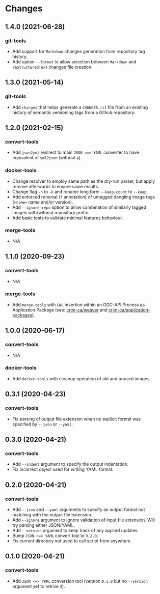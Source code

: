 
Changes
=======

1.4.0 (2021-06-28)
---------------------

### git-tools
* Add support for `Markdown` changes generation from repository tag history.
* Add option ``--format`` to allow selection between `Markdown` and `reStructuredText` changes file creation.
  
1.3.0 (2021-05-14)
---------------------

### git-tools
* Add `changes` that helps generate a `CHANGES.rst` file from an existing history of 
  semantic versioning tags from a Github repository.

1.2.0 (2021-02-15)
---------------------

### convert-tools
* Add ``json2yml`` redirect to main ``JSON <=> YAML`` converter to have equivalent of ``yml2json`` (without ``a``). 

### docker-tools
* Change resolver to employ same path as the dry-run parser, but apply remove afterwards to ensure same results.
* Change flag ``-n`` to ``-k`` and rename long form ``--keep-count`` to ``--keep``.
* Add enforced removal (``f`` annotation) of untagged dangling image tags (``<none>`` name and/or version).
* Add ``--ignore-repo`` option to allow combination of similarly tagged images with/without repository prefix.
* Add basic tests to validate minimal features behaviour.

### merge-tools
* N/A

1.1.0 (2020-09-23)
---------------------

### convert-tools
* N/A

### merge-tools
* Add ``merge-tools`` with `CWL` insertion within an OGC-API Process as Application Package
  (see: [crim-ca/weaver](https://pavics-weaver.readthedocs.io/en/latest/) and 
  [crim-ca/application-packages](https://github.com/crim-ca/application-packages)).

1.0.0 (2020-06-17)
---------------------

### convert-tools
* N/A

### docker-tools
* Add ``docker-tools`` with cleanup operation of old and unused images.

0.3.1 (2020-04-23)
---------------------

### convert-tools
* Fix parsing of output file extension when no explicit format was specified by ``--json`` or ``--yaml``.

0.3.0 (2020-04-21)
---------------------

### convert-tools
* Add ``--indent`` argument to specify the output indentation.
* Fix incorrect object used for writing YAML format.

0.2.0 (2020-04-21)
---------------------

### convert-tools
* Add ``--json`` and ``--yaml`` arguments to specify an output format not matching with the output file extension.
* Add ``--ignore`` argument to ignore validation of input file extension. Will try parsing either JSON/YAML.
* Add ``--version`` argument to keep track of any applied updates. 
* Bump ``JSON <=> YAML`` convert tool to ``0.2.0``.
* Fix current directory not used to call script from anywhere.

0.1.0 (2020-04-21)
---------------------

### convert-tools
* Add ``JSON <=> YAML`` conversion tool (version ``0.1.0`` but no ``--version`` argument yet to retrive it).
